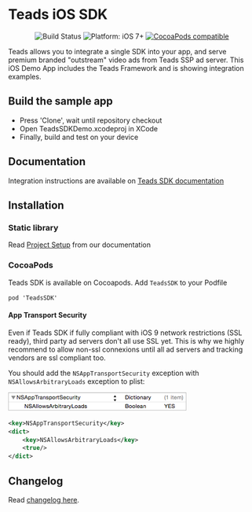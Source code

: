 # Teads iOS SDK

<p align="center">
    <img src="https://jenkins.teads.net/buildStatus/icon?job=TeadsSDK-iOS_master" alt="Build Status"/>
    <img src="https://img.shields.io/badge/platform-iOS%207%2B-blue.svg?style=flat" alt="Platform: iOS 7+"/>
    <a href="https://cocoapods.org/?q=TeadsSDK"><img src="https://img.shields.io/cocoapods/v/TeadsSDK.svg" alt="CocoaPods compatible" /></a>
</p>

Teads allows you to integrate a single SDK into your app, and serve premium branded "outstream" video ads from Teads SSP ad server. 
This iOS Demo App includes the Teads Framework and is showing integration examples.

## Build the sample app

* Press 'Clone', wait until repository checkout
* Open TeadsSDKDemo.xcodeproj in XCode 
* Finally, build and test on your device

## Documentation

Integration instructions are available on [Teads SDK documentation](http://mobile.teads.tv/sdk/documentation/)

## Installation

### Static library

Read [Project Setup](http://mobile.teads.tv/sdk/documentation/ios/ios-project-setup) from our documentation

### CocoaPods

Teads SDK is available on Cocoapods. Add `TeadsSDK` to your Podfile
```
pod 'TeadsSDK'
```

#### App Transport Security

Even if Teads SDK if fully compliant with iOS 9 network restrictions (SSL ready), third party ad servers don't all use SSL yet. This is why we highly recommend to allow non-ssl connexions until all ad servers and tracking vendors are ssl compliant too.

You should add the `NSAppTransportSecurity` exception with `NSAllowsArbitraryLoads` exception to plist:

![AppTransportSecurity](AppTransportSecurity.png)

```xml
<key>NSAppTransportSecurity</key>
<dict>
    <key>NSAllowsArbitraryLoads</key>
    <true/>
</dict>
```

## Changelog

Read [changelog here](https://github.com/teads/TeadsSDK-iOS/blob/master/CHANGELOG.md). 
